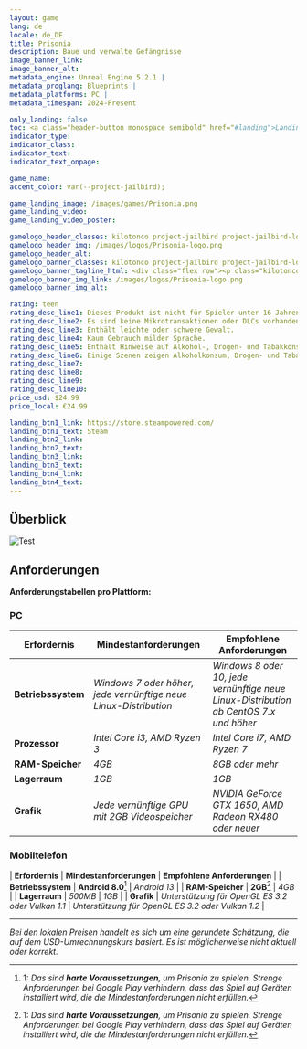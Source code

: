 ```yaml
---
layout: game
lang: de
locale: de_DE
title: Prisonia
description: Baue und verwalte Gefängnisse
image_banner_link:
image_banner_alt:
metadata_engine: Unreal Engine 5.2.1 |
metadata_proglang: Blueprints |
metadata_platforms: PC |
metadata_timespan: 2024-Present

only_landing: false
toc: <a class="header-button monospace semibold" href="#landing">Landingpage</a><br><a class="header-button monospace semibold" href="#überblick">Überblick</a><br><a class="header-button monospace semibold" href="#anforderungen">Anforderungen</a><br><a class="header-button monospace medium" href="#pc">PC</a><br><a class="header-button monospace medium" href="#mobiltelefon">Mobiltelefon</a>
indicator_type:
indicator_class:
indicator_text:
indicator_text_onpage:

game_name:
accent_color: var(--project-jailbird);

game_landing_image: /images/games/Prisonia.png
game_landing_video:
game_landing_video_poster:

gamelogo_header_classes: kilotonco project-jailbird project-jailbird-logo semibold rem3
gamelogo_header_img: /images/logos/Prisonia-logo.png
gamelogo_header_alt:
gamelogo_banner_classes: kilotonco project-jailbird project-jailbird-logo semibold rem10
gamelogo_banner_tagline_html: <div class="flex row"><p class="kilotonco regular rem2 lightgray">Baue und verwalte &nbsp;</p><p class="kilotonco semibold rem2 white hover-oblique">Gefangnisse</p></div>
gamelogo_banner_img_link: /images/logos/Prisonia-logo.png
gamelogo_banner_img_alt:

rating: teen
rating_desc_line1: Dieses Produkt ist nicht für Spieler unter 16 Jahren geeignet.
rating_desc_line2: Es sind keine Mikrotransaktionen oder DLCs vorhanden.
rating_desc_line3: Enthält leichte oder schwere Gewalt.
rating_desc_line4: Kaum Gebrauch milder Sprache.
rating_desc_line5: Enthält Hinweise auf Alkohol-, Drogen- und Tabakkonsum.
rating_desc_line6: Einige Szenen zeigen Alkoholkonsum, Drogen- und Tabakkonsum.
rating_desc_line7: 
rating_desc_line8: 
rating_desc_line9: 
rating_desc_line10: 
price_usd: $24.99
price_local: €24.99

landing_btn1_link: https://store.steampowered.com/
landing_btn1_text: Steam
landing_btn2_link:
landing_btn2_text:
landing_btn3_link:
landing_btn3_text:
landing_btn4_link:
landing_btn4_text:
---
```


## Überblick
![Test](https://i.ibb.co/XVL5jGY/VI-Branding-Typeface-Space-Mono.png "Test")

## Anforderungen

**Anforderungstabellen pro Plattform:**
### PC

| **Erfordernis**      | **Mindestanforderungen** | **Empfohlene Anforderungen** |
| -------------------- | ------------------------ | -------------------------- |
| **Betriebssystem** | *Windows 7 oder höher, jede vernünftige neue Linux-Distribution* | *Windows 8 oder 10, jede vernünftige neue Linux-Distribution ab CentOS 7.x und höher* |
| **Prozessor**        | *Intel Core i3, AMD Ryzen 3* | *Intel Core i7, AMD Ryzen 7* |
| **RAM-Speicher**       | *4GB*                    | *8GB oder mehr*              |
| **Lagerraum**    | *1GB*                    | *1GB*                      |
| **Grafik**         | *Jede vernünftige GPU mit 2GB Videospeicher* | *NVIDIA GeForce GTX 1650, AMD Radeon RX480 oder neuer* |

### Mobiltelefon

| **Erfordernis** | **Mindestanforderungen** | **Empfohlene Anforderungen** |
| **Betriebssystem** | **Android 8.0**[^1] | *Android 13* |
| **RAM-Speicher** | **2GB**[^1] | *4GB* |
| **Lagerraum** | *500MB* | *1GB* |
| **Grafik** | *Unterstützung für OpenGL ES 3.2 oder Vulkan 1.1* | *Unterstützung für OpenGL ES 3.2 oder Vulkan 1.2* |

---
*Bei den lokalen Preisen handelt es sich um eine gerundete Schätzung, die auf dem USD-Umrechnungskurs basiert. Es ist möglicherweise nicht aktuell oder korrekt.*

[^1]: 1: *Das sind **harte Voraussetzungen**, um Prisonia zu spielen. Strenge Anforderungen bei Google Play verhindern, dass das Spiel auf Geräten installiert wird, die die Mindestanforderungen nicht erfüllen.*
